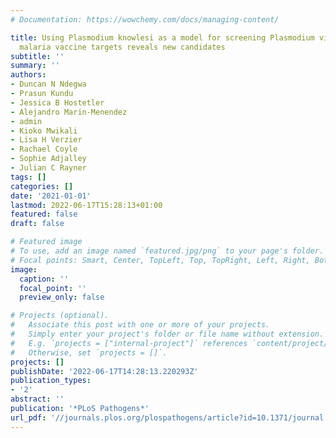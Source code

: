 ```yaml
---
# Documentation: https://wowchemy.com/docs/managing-content/

title: Using Plasmodium knowlesi as a model for screening Plasmodium vivax blood-stage
  malaria vaccine targets reveals new candidates
subtitle: ''
summary: ''
authors:
- Duncan N Ndegwa
- Prasun Kundu
- Jessica B Hostetler
- Alejandro Marin-Menendez
- admin
- Kioko Mwikali
- Lisa H Verzier
- Rachael Coyle
- Sophie Adjalley
- Julian C Rayner
tags: []
categories: []
date: '2021-01-01'
lastmod: 2022-06-17T15:28:13+01:00
featured: false
draft: false

# Featured image
# To use, add an image named `featured.jpg/png` to your page's folder.
# Focal points: Smart, Center, TopLeft, Top, TopRight, Left, Right, BottomLeft, Bottom, BottomRight.
image:
  caption: ''
  focal_point: ''
  preview_only: false

# Projects (optional).
#   Associate this post with one or more of your projects.
#   Simply enter your project's folder or file name without extension.
#   E.g. `projects = ["internal-project"]` references `content/project/deep-learning/index.md`.
#   Otherwise, set `projects = []`.
projects: []
publishDate: '2022-06-17T14:28:13.220293Z'
publication_types:
- '2'
abstract: ''
publication: '*PLoS Pathogens*'
url_pdf: '//journals.plos.org/plospathogens/article?id=10.1371/journal.ppat.1008864'
---
```

